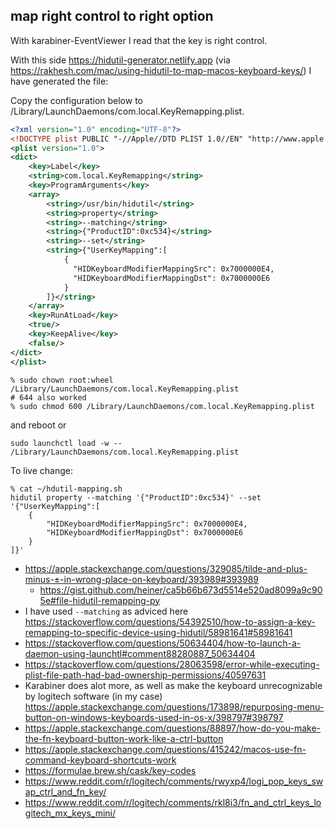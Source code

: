 ## map right control to right option

With karabiner-EventViewer I read that the key is right control.

With this side https://hidutil-generator.netlify.app (via https://rakhesh.com/mac/using-hidutil-to-map-macos-keyboard-keys/) I have generated the file:

Copy the configuration below to /Library/LaunchDaemons/com.local.KeyRemapping.plist.

```xml
<?xml version="1.0" encoding="UTF-8"?>
<!DOCTYPE plist PUBLIC "-//Apple//DTD PLIST 1.0//EN" "http://www.apple.com/DTDs/PropertyList-1.0.dtd">
<plist version="1.0">
<dict>
    <key>Label</key>
    <string>com.local.KeyRemapping</string>
    <key>ProgramArguments</key>
    <array>
        <string>/usr/bin/hidutil</string>
        <string>property</string>
        <string>--matching</string>
        <string>{"ProductID":0xc534}</string>
        <string>--set</string>
        <string>{"UserKeyMapping":[
            {
              "HIDKeyboardModifierMappingSrc": 0x7000000E4,
              "HIDKeyboardModifierMappingDst": 0x7000000E6
            }
        ]}</string>
    </array>
    <key>RunAtLoad</key>
    <true/>
    <key>KeepAlive</key>
    <false/>
</dict>
</plist>
```

```shell
% sudo chown root:wheel /Library/LaunchDaemons/com.local.KeyRemapping.plist
# 644 also worked
% sudo chmod 600 /Library/LaunchDaemons/com.local.KeyRemapping.plist
```

and reboot or

`sudo launchctl load -w -- /Library/LaunchDaemons/com.local.KeyRemapping.plist`

To live change:

```shell
% cat ~/hdutil-mapping.sh
hidutil property --matching '{"ProductID":0xc534}' --set '{"UserKeyMapping":[
    {
        "HIDKeyboardModifierMappingSrc": 0x7000000E4,
        "HIDKeyboardModifierMappingDst": 0x7000000E6
    }
]}'
```

- https://apple.stackexchange.com/questions/329085/tilde-and-plus-minus-±-in-wrong-place-on-keyboard/393989#393989
  - https://gist.github.com/heiner/ca5b66b673d5514e520ad8099a9c905e#file-hidutil-remapping-py
- I have used `--matching` as adviced here https://stackoverflow.com/questions/54392510/how-to-assign-a-key-remapping-to-specific-device-using-hidutil/58981641#58981641
- https://stackoverflow.com/questions/50634404/how-to-launch-a-daemon-using-launchtl#comment88280887_50634404
- https://stackoverflow.com/questions/28063598/error-while-executing-plist-file-path-had-bad-ownership-permissions/40597631
- Karabiner does alot more, as well as make the keyboard unrecognizable by logitech software (in my case) https://apple.stackexchange.com/questions/173898/repurposing-menu-button-on-windows-keyboards-used-in-os-x/398797#398797
- https://apple.stackexchange.com/questions/88897/how-do-you-make-the-fn-keyboard-button-work-like-a-ctrl-button
- https://apple.stackexchange.com/questions/415242/macos-use-fn-command-keyboard-shortcuts-work
- https://formulae.brew.sh/cask/key-codes
- https://www.reddit.com/r/logitech/comments/rwyxp4/logi_pop_keys_swap_ctrl_and_fn_key/
- https://www.reddit.com/r/logitech/comments/rkl8i3/fn_and_ctrl_keys_logitech_mx_keys_mini/
